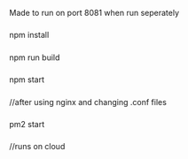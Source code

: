 Made to run on port 8081 when run seperately
#####

npm install
#####

npm run build
#####

npm start
#####

//after using nginx and changing .conf files
#####

pm2 start 
#####
//runs on cloud
